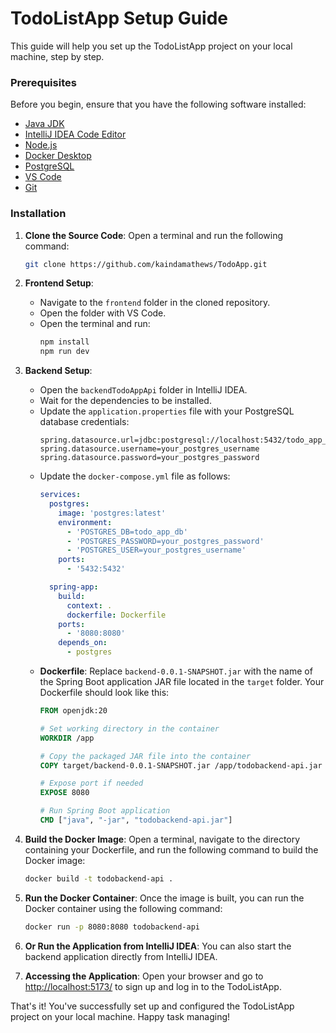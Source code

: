 # TodoListApp Setup Guide

This guide will help you set up the TodoListApp project on your local machine, step by step.

### Prerequisites
Before you begin, ensure that you have the following software installed:

- [Java JDK](https://www.oracle.com/java/technologies/downloads/)
- [IntelliJ IDEA Code Editor](https://www.jetbrains.com/idea/download/?section=windows)
- [Node.js](https://nodejs.org/en/download)
- [Docker Desktop](https://docs.docker.com/desktop/install/windows-install/)
- [PostgreSQL](https://www.postgresql.org/download/)
- [VS Code](https://code.visualstudio.com/download)
- [Git](https://git-scm.com/download/win)

### Installation

1. **Clone the Source Code**: Open a terminal and run the following command:
    ```bash
    git clone https://github.com/kaindamathews/TodoApp.git
    ```

2. **Frontend Setup**:
   - Navigate to the `frontend` folder in the cloned repository.
   - Open the folder with VS Code.
   - Open the terminal and run:
     ```bash
     npm install
     npm run dev
     ```
   
3. **Backend Setup**:
   - Open the `backendTodoAppApi` folder in IntelliJ IDEA.
   - Wait for the dependencies to be installed.
   - Update the `application.properties` file with your PostgreSQL database credentials:
     ```properties
     spring.datasource.url=jdbc:postgresql://localhost:5432/todo_app_db
     spring.datasource.username=your_postgres_username
     spring.datasource.password=your_postgres_password
     ```
   - Update the `docker-compose.yml` file as follows:
     ```yaml
     services:
       postgres:
         image: 'postgres:latest'
         environment:
           - 'POSTGRES_DB=todo_app_db'
           - 'POSTGRES_PASSWORD=your_postgres_password'
           - 'POSTGRES_USER=your_postgres_username'
         ports:
           - '5432:5432'

       spring-app:
         build:
           context: .
           dockerfile: Dockerfile
         ports:
           - '8080:8080'
         depends_on:
           - postgres
     ```
   - **Dockerfile**: 
     Replace `backend-0.0.1-SNAPSHOT.jar` with the name of the Spring Boot application JAR file located in the `target` folder. Your Dockerfile should look like this:
     ```Dockerfile
     FROM openjdk:20

     # Set working directory in the container
     WORKDIR /app

     # Copy the packaged JAR file into the container
     COPY target/backend-0.0.1-SNAPSHOT.jar /app/todobackend-api.jar

     # Expose port if needed
     EXPOSE 8080

     # Run Spring Boot application
     CMD ["java", "-jar", "todobackend-api.jar"]
     ```

4. **Build the Docker Image**:
   Open a terminal, navigate to the directory containing your Dockerfile, and run the following command to build the Docker image:
   ```bash
   docker build -t todobackend-api .
   ```

5. **Run the Docker Container**:
   Once the image is built, you can run the Docker container using the following command:
   ```bash
   docker run -p 8080:8080 todobackend-api
   ```

6. **Or Run the Application from IntelliJ IDEA**:
   You can also start the backend application directly from IntelliJ IDEA.

7. **Accessing the Application**:
   Open your browser and go to [http://localhost:5173/](http://localhost:5173/) to sign up and log in to the TodoListApp.

That's it! You've successfully set up and configured the TodoListApp project on your local machine. Happy task managing!